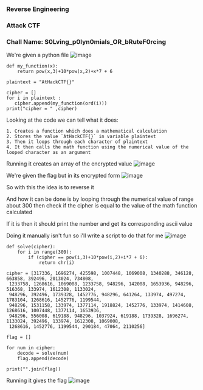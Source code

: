 <h3> Reverse Engineering </h3>

### Attack CTF 

### Chall Name: S0Lving_p0lyn0mials_OR_bRuteF0rcing

We're given a python file 
![image](https://user-images.githubusercontent.com/113513376/222312353-4416326d-6715-4dff-9302-535f36df72f4.png)

```
def my_function(x):
    return pow(x,3)+10*pow(x,2)+x*7 + 6

plaintext = "AtHackCTF{}"

cipher = []
for i in plaintext : 
   cipher.append(my_function(ord(i)))
print("cipher = " ,cipher)
```

Looking at the code we can tell what it does:

```
1. Creates a function which does a mathematical calculation
2. Stores the value `AtHackCTF{}` in variable plaintext
3. Then it loops through each character of plaintext 
4. It then calls the math function using the numerical value of the looped character as an argument
```

Running it creates an array of the encrypted value
![image](https://user-images.githubusercontent.com/113513376/222312807-c9e06fcb-2fd7-46c0-902a-bf86e3bc7cd3.png)

We're given the flag but in its encrypted form
![image](https://user-images.githubusercontent.com/113513376/222312923-ed981882-e643-442a-96b0-b4bfbdf8526a.png)

So with this the idea is to reverse it

And how it can be done is by looping through the numerical value of range about 300 then check if the cipher is equal to the value of the math function calculated

If it is then it should print the number and get its corresponding ascii value

Doing it manually isn't fun so i'll write a script to do that for me
![image](https://user-images.githubusercontent.com/113513376/222314523-4d11d9e0-95ac-4d6c-91c7-0f20dc679722.png)

```
def solve(cipher):
    for i in range(300):
        if (cipher == pow(i,3)+10*pow(i,2)+i*7 + 6):
            return chr(i)

cipher = [317336, 1696274, 425598, 1007448, 1069008, 1340288, 346128, 663858, 392496, 2013024, 734808,
 1233758, 1268616, 1069008, 1233758, 948296, 142008, 1653936, 948296, 516368, 133974, 1612308, 1133024, 
 948296, 392496, 1739328, 1452776, 948296, 641264, 133974, 497274, 1783104, 1268616, 1452776, 1199544,
 948296, 1531158, 133974, 1377114, 1918824, 1452776, 133974, 1414608, 1268616, 1007448, 1377114, 1653936,
 948296, 556008, 619188, 948296, 1037924, 619188, 1739328, 1696274, 1133024, 392496, 133974, 1612308, 1069008, 
 1268616, 1452776, 1199544, 290184, 47064, 2110256]

flag = []

for num in cipher:
    decode = solve(num)
    flag.append(decode)

print("".join(flag))
```

Running it gives the flag
![image](https://user-images.githubusercontent.com/113513376/222314631-deb142f4-e5a7-4769-8875-683198c8f207.png)


